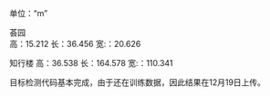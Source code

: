 单位：“m”

荟园     
高：15.212
长：36.456
宽:：20.626

知行楼
高：36.538
长：164.578
宽:：110.341

目标检测代码基本完成，由于还在训练数据，因此结果在12月19日上传。